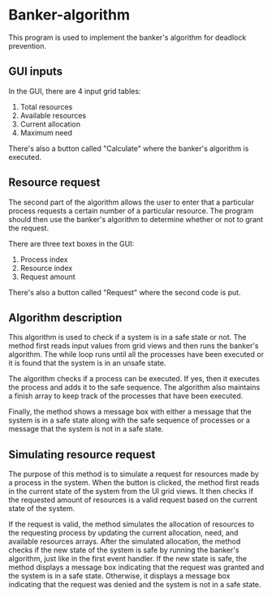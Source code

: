 # Banker-algorithm 
This program is used to implement the banker's algorithm for deadlock prevention. 

## GUI inputs

In the GUI, there are 4 input grid tables: 

1. Total resources 
2. Available resources 
3. Current allocation 
4. Maximum need 

There's also a button called "Calculate" where the banker's algorithm is executed.

## Resource request

The second part of the algorithm allows the user to enter that a particular process requests a certain number of a particular resource. The program should then use the banker's algorithm to determine whether or not to grant the request. 

There are three text boxes in the GUI: 

1. Process index 
2. Resource index 
3. Request amount 

There's also a button called "Request" where the second code is put.

## Algorithm description

This algorithm is used to check if a system is in a safe state or not. The method first reads input values from grid views and then runs the banker's algorithm. The while loop runs until all the processes have been executed or it is found that the system is in an unsafe state. 

The algorithm checks if a process can be executed. If yes, then it executes the process and adds it to the safe sequence. The algorithm also maintains a finish array to keep track of the processes that have been executed.

Finally, the method shows a message box with either a message that the system is in a safe state along with the safe sequence of processes or a message that the system is not in a safe state.

## Simulating resource request

The purpose of this method is to simulate a request for resources made by a process in the system. When the button is clicked, the method first reads in the current state of the system from the UI grid views. It then checks if the requested amount of resources is a valid request based on the current state of the system.

If the request is valid, the method simulates the allocation of resources to the requesting process by updating the current allocation, need, and available resources arrays. After the simulated allocation, the method checks if the new state of the system is safe by running the banker's algorithm, just like in the first event handler. If the new state is safe, the method displays a message box indicating that the request was granted and the system is in a safe state. Otherwise, it displays a message box indicating that the request was denied and the system is not in a safe state.
